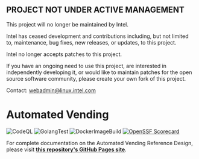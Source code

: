 ## PROJECT NOT UNDER ACTIVE MANAGEMENT

This project will no longer be maintained by Intel.

Intel has ceased development and contributions including, but not limited to, maintenance, bug fixes, new releases, or updates, to this project.  

Intel no longer accepts patches to this project.

If you have an ongoing need to use this project, are interested in independently developing it, or would like to maintain patches for the open source software community, please create your own fork of this project.  

Contact: webadmin@linux.intel.com
# Automated Vending

![CodeQL](https://github.com/intel-retail/automated-vending/actions/workflows/codeql.yaml/badge.svg?branch=main) 
![GolangTest](https://github.com/intel-retail/automated-vending/actions/workflows/gotest.yaml/badge.svg?branch=main)
![DockerImageBuild](https://github.com/intel-retail/automated-vending/actions/workflows/build.yaml/badge.svg?branch=main)
[![OpenSSF Scorecard](https://api.securityscorecards.dev/projects/github.com/intel-retail/automated-vending/badge)](https://api.securityscorecards.dev/projects/github.com/intel-retail/automated-vending) 

For complete documentation on the Automated Vending Reference Design, please visit **[this repository's GitHub Pages site](https://intel-retail.github.io/automated-vending/index.html)**.
